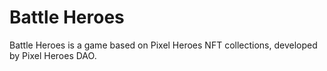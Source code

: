 # Battle Heroes

Battle Heroes is a game based on Pixel Heroes NFT collections, developed by Pixel Heroes DAO.
